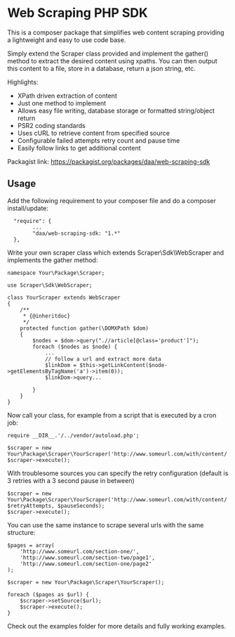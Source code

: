 Web Scraping PHP SDK
========================

This is a composer package that simplifies web content scraping providing a lightweight and easy to use code base.

Simply extend the Scraper class provided and implement the gather() method to extract the desired content using xpaths.
You can then output this content to a file, store in a database, return a json string, etc.

Highlights:

* XPath driven extraction of content
* Just one method to implement
* Allows easy file writing, database storage or formatted string/object return
* PSR2 coding standards
* Uses cURL to retrieve content from specified source
* Configurable failed attempts retry count and pause time 
* Easily follow links to get additional content

Packagist link: 
https://packagist.org/packages/daa/web-scraping-sdk


Usage
-----

Add the following requirement to your composer file and do a composer install/update:

```
  "require": {
        ...
        "daa/web-scraping-sdk: "1.*"
  },
```

Write your own scraper class which extends Scraper\Sdk\WebScraper and implements the gather method:

```
namespace Your\Package\Scraper;

use Scraper\Sdk\WebScraper;

class YourScraper extends WebScraper 
{
    /**
     * {@inheritdoc}
     */
    protected function gather(\DOMXPath $dom)
    {
        $nodes = $dom->query(".//article[@class='product']");
        foreach ($nodes as $node) {
            ...
            // follow a url and extract more data
            $linkDom = $this->getLinkContent($node->getElementsByTagName('a')->item(0));
            $linkDom->query...

        }
    }
}

```

Now call your class, for example from a script that is executed by a cron job:

```
require __DIR__.'/../vendor/autoload.php';

$scraper = new Your\Package\Scraper\YourScraper('http://www.someurl.com/with/content/');
$scraper->execute();

```

With troublesome sources you can specify the retry configuration (default is 3 retries with a 3 second pause in between)

```
$scraper = new Your\Package\Scraper\YourScraper('http://www.someurl.com/with/content/', $retryAttempts, $pauseSeconds);
$scraper->execute();

```

You can use the same instance to scrape several urls with the same structure:

```
$pages = array(
    'http://www.someurl.com/section-one/',
    'http://www.someurl.com/section-two/page1',
    'http://www.someurl.com/section-one/page2'
); 

$scraper = new Your\Package\Scraper\YourScraper();

foreach ($pages as $url) {
    $scraper->setSource($url);
    $scraper->execute();
}

```

Check out the examples folder for more details and fully working examples.